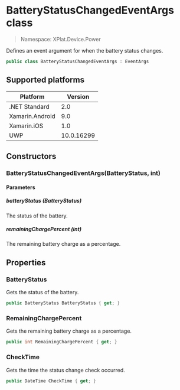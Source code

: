 # BatteryStatusChangedEventArgs class

> Namespace: XPlat.Device.Power

Defines an event argument for when the battery status changes.

```csharp
public class BatteryStatusChangedEventArgs : EventArgs
```

## Supported platforms

| Platform | Version |
| --- | --- |
| .NET Standard | 2.0 |
| Xamarin.Android | 9.0 |
| Xamarin.iOS  | 1.0 |
| UWP | 10.0.16299 | 

## Constructors

### BatteryStatusChangedEventArgs(BatteryStatus, int)

#### Parameters
##### batteryStatus (BatteryStatus)
The status of the battery.

##### remainingChargePercent (int)
The remaining battery charge as a percentage.

## Properties

### BatteryStatus

Gets the status of the battery.

```csharp
public BatteryStatus BatteryStatus { get; }
```

### RemainingChargePercent

Gets the remaining battery charge as a percentage.

```csharp
public int RemainingChargePercent { get; }
```

### CheckTime

Gets the time the status change check occurred.

```csharp
public DateTime CheckTime { get; }
```